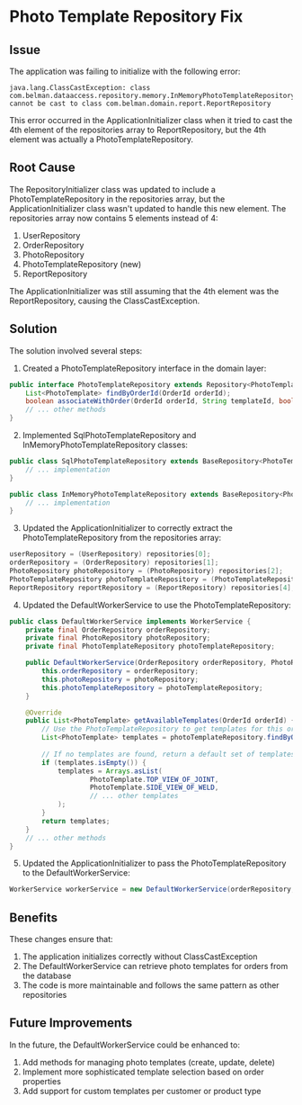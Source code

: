 # Photo Template Repository Fix

## Issue
The application was failing to initialize with the following error:
```
java.lang.ClassCastException: class com.belman.dataaccess.repository.memory.InMemoryPhotoTemplateRepository cannot be cast to class com.belman.domain.report.ReportRepository
```

This error occurred in the ApplicationInitializer class when it tried to cast the 4th element of the repositories array to ReportRepository, but the 4th element was actually a PhotoTemplateRepository.

## Root Cause
The RepositoryInitializer class was updated to include a PhotoTemplateRepository in the repositories array, but the ApplicationInitializer class wasn't updated to handle this new element. The repositories array now contains 5 elements instead of 4:
1. UserRepository
2. OrderRepository
3. PhotoRepository
4. PhotoTemplateRepository (new)
5. ReportRepository

The ApplicationInitializer was still assuming that the 4th element was the ReportRepository, causing the ClassCastException.

## Solution
The solution involved several steps:

1. Created a PhotoTemplateRepository interface in the domain layer:
```java
public interface PhotoTemplateRepository extends Repository<PhotoTemplate, String> {
    List<PhotoTemplate> findByOrderId(OrderId orderId);
    boolean associateWithOrder(OrderId orderId, String templateId, boolean required);
    // ... other methods
}
```

2. Implemented SqlPhotoTemplateRepository and InMemoryPhotoTemplateRepository classes:
```java
public class SqlPhotoTemplateRepository extends BaseRepository<PhotoTemplate, String> implements PhotoTemplateRepository {
    // ... implementation
}

public class InMemoryPhotoTemplateRepository extends BaseRepository<PhotoTemplate, String> implements PhotoTemplateRepository {
    // ... implementation
}
```

3. Updated the ApplicationInitializer to correctly extract the PhotoTemplateRepository from the repositories array:
```java
userRepository = (UserRepository) repositories[0];
orderRepository = (OrderRepository) repositories[1];
PhotoRepository photoRepository = (PhotoRepository) repositories[2];
PhotoTemplateRepository photoTemplateRepository = (PhotoTemplateRepository) repositories[3];
ReportRepository reportRepository = (ReportRepository) repositories[4];
```

4. Updated the DefaultWorkerService to use the PhotoTemplateRepository:
```java
public class DefaultWorkerService implements WorkerService {
    private final OrderRepository orderRepository;
    private final PhotoRepository photoRepository;
    private final PhotoTemplateRepository photoTemplateRepository;

    public DefaultWorkerService(OrderRepository orderRepository, PhotoRepository photoRepository, PhotoTemplateRepository photoTemplateRepository) {
        this.orderRepository = orderRepository;
        this.photoRepository = photoRepository;
        this.photoTemplateRepository = photoTemplateRepository;
    }

    @Override
    public List<PhotoTemplate> getAvailableTemplates(OrderId orderId) {
        // Use the PhotoTemplateRepository to get templates for this order
        List<PhotoTemplate> templates = photoTemplateRepository.findByOrderId(orderId);
        
        // If no templates are found, return a default set of templates
        if (templates.isEmpty()) {
            templates = Arrays.asList(
                    PhotoTemplate.TOP_VIEW_OF_JOINT,
                    PhotoTemplate.SIDE_VIEW_OF_WELD,
                    // ... other templates
            );
        }
        return templates;
    }
    // ... other methods
}
```

5. Updated the ApplicationInitializer to pass the PhotoTemplateRepository to the DefaultWorkerService:
```java
WorkerService workerService = new DefaultWorkerService(orderRepository, photoRepository, photoTemplateRepository);
```

## Benefits
These changes ensure that:
1. The application initializes correctly without ClassCastException
2. The DefaultWorkerService can retrieve photo templates for orders from the database
3. The code is more maintainable and follows the same pattern as other repositories

## Future Improvements
In the future, the DefaultWorkerService could be enhanced to:
1. Add methods for managing photo templates (create, update, delete)
2. Implement more sophisticated template selection based on order properties
3. Add support for custom templates per customer or product type
